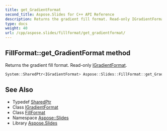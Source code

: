 ```yaml
---
title: get_GradientFormat
second_title: Aspose.Slides for C++ API Reference
description: Returns the gradient fill format. Read-only IGradientFormat.
type: docs
weight: 40
url: /cpp/aspose.slides/fillformat/get_gradientformat/
---
```

## FillFormat::get_GradientFormat method


Returns the gradient fill format. Read-only [IGradientFormat](../../igradientformat/).

```cpp
System::SharedPtr<IGradientFormat> Aspose::Slides::FillFormat::get_GradientFormat() override
```

## See Also

* Typedef [SharedPtr](../../../system/sharedptr/)
* Class [IGradientFormat](../../igradientformat/)
* Class [FillFormat](../)
* Namespace [Aspose::Slides](../../)
* Library [Aspose.Slides](../../../)
